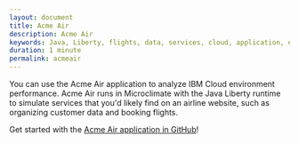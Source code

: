 ```yaml
---
layout: document
title: Acme Air
description: Acme Air
keywords: Java, Liberty, flights, data, services, cloud, application, environment performance, sample
duration: 1 minute
permalink: acmeair
---  
```


You can use the Acme Air application to analyze IBM Cloud environment performance. Acme Air runs in Microclimate with the Java Liberty runtime to simulate services that you'd likely find on an airline website, such as organizing customer data and booking flights.

Get started with the [Acme Air application in GitHub](https://github.com/blueperf/acmeair-mainservice-java)!
